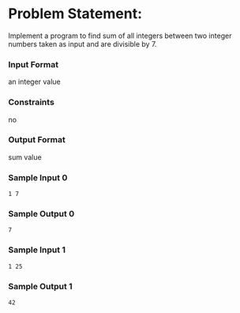 # Problem Statement:

Implement a program to find sum of all integers between two integer numbers taken as input and are divisible by 7.

### Input Format

an integer value

### Constraints

no

### Output Format

sum value

### Sample Input 0
```
1 7
```
### Sample Output 0
```
7
```
### Sample Input 1
```
1 25
```
### Sample Output 1
```
42
```
